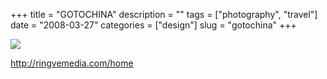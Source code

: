 +++
title = "GOTOCHINA"
description = ""
tags = ["photography", "travel"]
date = "2008-03-27"
categories = ["design"]
slug = "gotochina"
+++


 

  <div id="screens-thumbs" class="clearfix">
    <div class="txt-center" id="design-submission"><a href="http://ringvemedia.com/home"><img id='bluga-thumbnail-768' class='bluga-thumbnail large' src='http://media.konigi.com/bluga/
wt47f2757bbbbe3.jpg'/></a></div>  
  </div>   
<p><a href="http://ringvemedia.com/home">http://ringvemedia.com/home</a></p>




